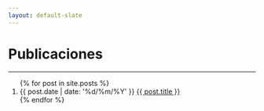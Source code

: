 ```yaml
---
layout: default-slate
---
```


# Publicaciones

***

<ol>
  {% for post in site.posts %}
    <li>
      {{ post.date | date: '%d/%m/%Y' }}
      <a href="{{ post.permalink }}">{{ post.title }}</a>
    </li>
  {% endfor %}
</ol>



